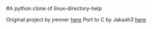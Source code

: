 #A python clone of linux-directory-help

Original project by jrenner [here](https://github.com/jrenner/linux-directory-help)
Port to C by Jakash3 [here](https://github.com/Jakash3/linux-dirhelp)

